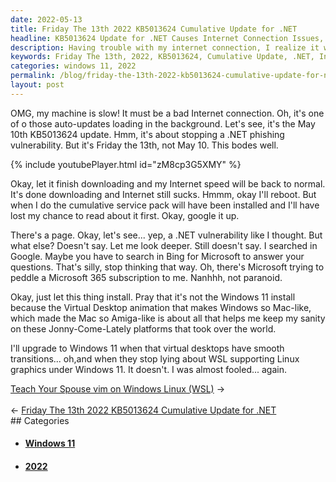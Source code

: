 ```yaml
---
date: 2022-05-13
title: Friday The 13th 2022 KB5013624 Cumulative Update for .NET
headline: KB5013624 Update for .NET Causes Internet Connection Issues, But Not Windows 11 Upgrade
description: Having trouble with my internet connection, I realize it was the KB5013624 update for .NET. After researching, I find it's a phishing vulnerability patch, but can't find more information. I decide to let it install, fearing it might be the Windows 11 update I'm not ready for. Relieved to find out it's not, I make a mental note to upgrade to Windows.
keywords: Friday The 13th, 2022, KB5013624, Cumulative Update, .NET, Internet Connection, Phishing Vulnerability, Patch, Windows 11, Upgrade, Windows
categories: windows 11, 2022
permalink: /blog/friday-the-13th-2022-kb5013624-cumulative-update-for-net/
layout: post
---
```



OMG, my machine is slow! It must be a bad Internet connection. Oh, it's one of
o those auto-updates loading in the background. Let's see, it's the May 10th
KB5013624 update. Hmm, it's about stopping a .NET phishing vulnerability. But
it's Friday the 13th, not May 10. This bodes well.

{% include youtubePlayer.html id="zM8cp3G5XMY" %}

Okay, let it finish downloading and my Internet speed will be back to normal.
It's done downloading and Internet still sucks. Hmmm, okay I'll reboot. But
when I do the cumulative service pack will have been installed and I'll have
lost my chance to read about it first. Okay, google it up.

There's a page. Okay, let's see... yep, a .NET vulnerability like I thought.
But what else? Doesn't say. Let me look deeper. Still doesn't say. I searched
in Google. Maybe you have to search in Bing for Microsoft to answer your
questions. That's silly, stop thinking that way. Oh, there's Microsoft trying
to peddle a Microsoft 365 subscription to me. Nanhhh, not paranoid.

Okay, just let this thing install. Pray that it's not the Windows 11 install
because the Virtual Desktop animation that makes Windows so Mac-like, which
made the Mac so Amiga-like is about all that helps me keep my sanity on these
Jonny-Come-Lately platforms that took over the world.

I'll upgrade to Windows 11 when that virtual desktops have smooth
transitions... oh,and when they stop lying about WSL supporting Linux graphics
under Windows 11. It doesn't. I was almost fooled... again.


<div class="post-nav"><div class="post-nav-next"><a href="/blog/teach-your-spouse-vim-on-windows-linux-wsl">Teach Your Spouse vim on Windows Linux (WSL)</a><span class="arrow">&nbsp;&rarr;</span></div> &nbsp; <div class="post-nav-prev"><span class="arrow">&larr;&nbsp;</span><a href="/blog/friday-the-13th-2022-kb5013624-cumulative-update-for-net">Friday The 13th 2022 KB5013624 Cumulative Update for .NET</a></div></div>
## Categories

<ul>
<li><h4><a href='/windows-11/'>Windows 11</a></h4></li>
<li><h4><a href='/2022/'>2022</a></h4></li></ul>